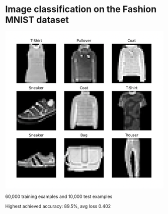 # Image classification on the Fashion MNIST dataset

![Data](Data_labels.png)

60,000 training examples and 10,000 test examples

Highest achieved accuracy: 89.5%, avg loss 0.402